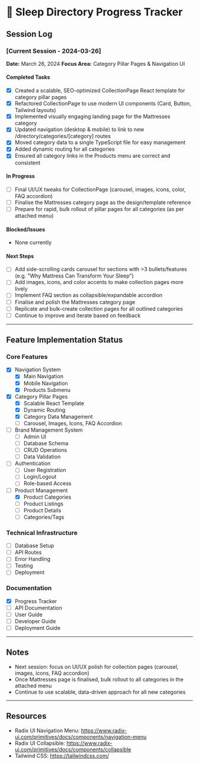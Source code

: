 # 🚀 Sleep Directory Progress Tracker

## Session Log

### [Current Session - 2024-03-26]
**Date:** March 26, 2024
**Focus Area:** Category Pillar Pages & Navigation UI

#### Completed Tasks
- [x] Created a scalable, SEO-optimized CollectionPage React template for category pillar pages
- [x] Refactored CollectionPage to use modern UI components (Card, Button, Tailwind layouts)
- [x] Implemented visually engaging landing page for the Mattresses category
- [x] Updated navigation (desktop & mobile) to link to new /directory/categories/[category] routes
- [x] Moved category data to a single TypeScript file for easy management
- [x] Added dynamic routing for all categories
- [x] Ensured all category links in the Products menu are correct and consistent

#### In Progress
- [ ] Final UI/UX tweaks for CollectionPage (carousel, images, icons, color, FAQ accordion)
- [ ] Finalise the Mattresses category page as the design/template reference
- [ ] Prepare for rapid, bulk rollout of pillar pages for all categories (as per attached menu)

#### Blocked/Issues
- None currently

#### Next Steps
- [ ] Add side-scrolling cards carousel for sections with >3 bullets/features (e.g. "Why Mattress Can Transform Your Sleep")
- [ ] Add images, icons, and color accents to make collection pages more lively
- [ ] Implement FAQ section as collapsible/expandable accordion
- [ ] Finalise and polish the Mattresses category page
- [ ] Replicate and bulk-create collection pages for all outlined categories
- [ ] Continue to improve and iterate based on feedback

---

## Feature Implementation Status

### Core Features
- [x] Navigation System
  - [x] Main Navigation
  - [x] Mobile Navigation
  - [x] Products Submenu
- [x] Category Pillar Pages
  - [x] Scalable React Template
  - [x] Dynamic Routing
  - [x] Category Data Management
  - [ ] Carousel, Images, Icons, FAQ Accordion
- [ ] Brand Management System
  - [ ] Admin UI
  - [ ] Database Schema
  - [ ] CRUD Operations
  - [ ] Data Validation
- [ ] Authentication
  - [ ] User Registration
  - [ ] Login/Logout
  - [ ] Role-based Access
- [ ] Product Management
  - [x] Product Categories
  - [ ] Product Listings
  - [ ] Product Details
  - [ ] Categories/Tags

### Technical Infrastructure
- [ ] Database Setup
- [ ] API Routes
- [ ] Error Handling
- [ ] Testing
- [ ] Deployment

### Documentation
- [x] Progress Tracker
- [ ] API Documentation
- [ ] User Guide
- [ ] Developer Guide
- [ ] Deployment Guide

---

## Notes
- Next session: focus on UI/UX polish for collection pages (carousel, images, icons, FAQ accordion)
- Once Mattresses page is finalised, bulk rollout to all categories in the attached menu
- Continue to use scalable, data-driven approach for all new categories

---

## Resources
- Radix UI Navigation Menu: https://www.radix-ui.com/primitives/docs/components/navigation-menu
- Radix UI Collapsible: https://www.radix-ui.com/primitives/docs/components/collapsible
- Tailwind CSS: https://tailwindcss.com/ 